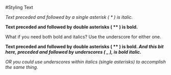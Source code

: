 #Styling Text

*Text preceded and followed by a single asterisk ( * ) is italic.*

**Text preceded and followed by double asterisks ( \*\* ) is bold.**

What if you need both bold and italics? Use the underscore for either one.

**Text preceded and followed by double asterisks ( \*\* ) is bold. _And this bit here, preceded and followed by underscores ( _ ), is bold italic._**

*OR you could use underscores within italics (single asterisks) to accomplish *the same thing*.*


